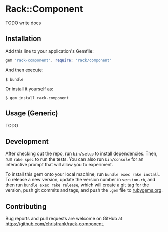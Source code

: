 # Rack::Component

TODO write docs

## Installation

Add this line to your application's Gemfile:

```ruby
gem 'rack-component', require: 'rack/component'
```

And then execute:

    $ bundle

Or install it yourself as:

    $ gem install rack-component

## Usage (Generic)

TODO

## Development

After checking out the repo, run `bin/setup` to install dependencies. Then, run
`rake spec` to run the tests. You can also run `bin/console` for an interactive
prompt that will allow you to experiment.

To install this gem onto your local machine, run `bundle exec rake install`. To
release a new version, update the version number in `version.rb`, and then run
`bundle exec rake release`, which will create a git tag for the version, push
git commits and tags, and push the `.gem` file to
[rubygems.org](https://rubygems.org).

## Contributing

Bug reports and pull requests are welcome on GitHub at
https://github.com/chrisfrank/rack-component.
